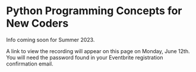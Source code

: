 # Python Programming Concepts for New Coders

Info coming soon for Summer 2023.

A link to view the recording will appear on this page on Monday, June 12th. You will need the password found in your Eventbrite registration confirmation email.
